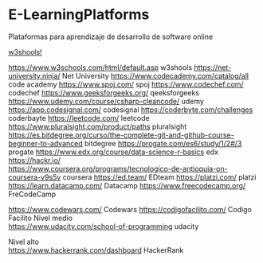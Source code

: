 # E-LearningPlatforms
Plataformas para aprendizaje de desarrollo de software online

[w3shools!](https://www.w3schools.com/html/default.asp)

https://www.w3schools.com/html/default.asp	w3shools
https://net-university.ninja/	Net University
https://www.codecademy.com/catalog/all	code academy
https://www.spoj.com/	spoj
https://www.codechef.com/	codechef
https://www.geeksforgeeks.org/	qeeksforgeeks
https://www.udemy.com/course/csharp-cleancode/	udemy
https://app.codesignal.com/	codesignal
https://coderbyte.com/challenges	coderbayte
https://leetcode.com/	leetcode
https://www.pluralsight.com/product/paths	pluralsight
https://es.bitdegree.org/curso/the-complete-git-and-github-course-beginner-to-advanced	bitdegree
https://progate.com/es6/study/1/2#/3	progate
https://www.edx.org/course/data-science-r-basics	edx
https://hackr.io/	
https://www.coursera.org/programs/tecnologico-de-antioquia-on-coursera-v9s5v	coursera 
https://ed.team/	EDteam
https://platzi.com/	platzi
https://learn.datacamp.com/	Datacamp
https://www.freecodecamp.org/	FreCodeCamp
	
https://www.codewars.com/	Codewars
https://codigofacilito.com/	Codigo Facilito
Nivel medio 	
https://www.udacity.com/school-of-programming	udacity
	
	
	
	
Nivel alto	
https://www.hackerrank.com/dashboard	HackerRank
